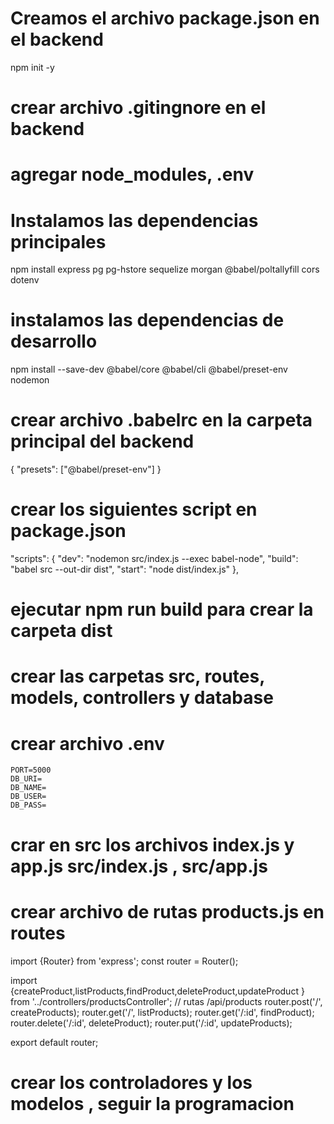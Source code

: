 # Creamos el archivo package.json en el backend
npm init -y

# crear archivo .gitingnore en el backend
# agregar node_modules, .env

# Instalamos las dependencias principales
npm install express pg pg-hstore sequelize morgan @babel/poltallyfill cors dotenv

# instalamos las dependencias de desarrollo
npm install --save-dev @babel/core @babel/cli @babel/preset-env nodemon

# crear archivo .babelrc  en la carpeta principal del backend
{
    "presets": ["@babel/preset-env"]
}

# crear los siguientes script en package.json
"scripts": {
    "dev": "nodemon src/index.js --exec babel-node",
    "build": "babel src --out-dir dist",
    "start": "node dist/index.js"
},

# ejecutar npm run build para crear la carpeta dist

# crear las carpetas src, routes, models, controllers y database

# crear archivo .env 
    PORT=5000
    DB_URI=
    DB_NAME=
    DB_USER=
    DB_PASS=

# crar en src los archivos index.js y app.js  src/index.js , src/app.js

# crear archivo de rutas products.js en routes
import {Router} from 'express';
const router = Router();

import {createProduct,listProducts,findProduct,deleteProduct,updateProduct } from '../controllers/productsController';
// rutas /api/products
router.post('/', createProducts);
router.get('/', listProducts);
router.get('/:id', findProduct);
router.delete('/:id', deleteProduct);
router.put('/:id', updateProducts);

export default router;

# crear los controladores y los modelos , seguir la programacion 